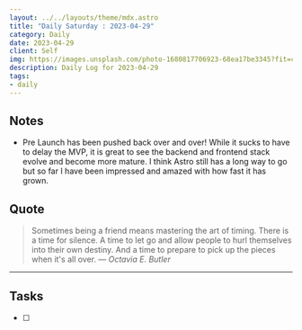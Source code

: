 ```yaml
---
layout: ../../layouts/theme/mdx.astro
title: "Daily Saturday : 2023-04-29"
category: Daily
date: 2023-04-29
client: Self
img: https://images.unsplash.com/photo-1680817706923-68ea17be3345?fit=crop&q=85&w=1400&h=700
description: Daily Log for 2023-04-29
tags:
- daily
---
```


## Notes

- Pre Launch has been pushed back over and over! While it sucks to have to delay the MVP, it is great to see the backend and frontend stack evolve and become more mature. I think Astro still has a long way to go but so far I have been impressed and amazed with how fast it has grown. 

## Quote

> Sometimes being a friend means mastering the art of timing. There is a time for silence. A time to let go and allow people to hurl themselves into their own destiny. And a time to prepare to pick up the pieces when it's all over.
> — <cite>Octavia E. Butler</cite>

---

## Tasks

- [ ]